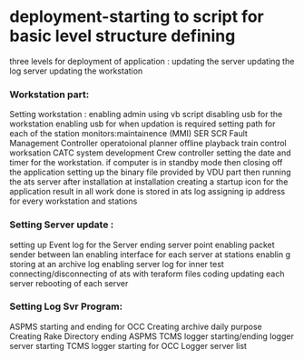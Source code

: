 # deployment-starting to script for basic level structure defining 
three levels for deployment of application :
updating the server 
updating the log server 
updating the workstation 
### Workstation part:
Setting workstation :
enabling admin using vb script 
disabling usb for the workstation 
enabling usb for when updation is required 
setting path for each of the station monitors:maintainence (MMI)
                                              SER
                                              SCR
                                              Fault Management Controller
                                              operatoional planner
                                              offline playback
                                              train control worksation
                                              CATC system development
                                              Crew controller
setting the date and timer for the workstation.
if computer is in standby mode then closing off the application
setting up the binary file provided by VDU part 
then running the ats server after installation 
at installation creating a startup icon for the application 
result in all work done is stored in ats log 
assigning ip address for every workstation and stations



### Setting Server update :
setting up Event log for the Server
ending server point 
enabling packet sender between lan 
enabling interface for each server at stations 
enablin g storing at an archive log 
enabling server log for inner test 
connecting/disconnecting of ats with teraform files coding
updating each server 
rebooting of each server 






### Setting Log Svr Program:
ASPMS starting and ending for OCC
Creating archive daily purpose 
Creating Rake Directory
ending ASPMS
TCMS logger starting/ending
logger server starting 
TCMS logger starting for OCC 
Logger server list 

                                              
